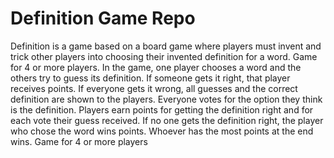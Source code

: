 # Definition Game Repo

Definition is a game based on a board game where players must invent and trick other players into choosing their invented definition for a word. Game for 4 or more players. In the game, one player chooses a word and the others try to guess its definition. If someone gets it right, that player receives points. If everyone gets it wrong, all guesses and the correct definition are shown to the players. Everyone votes for the option they think is the definition. Players earn points for getting the definition right and for each vote their guess received. If no one gets the definition right, the player who chose the word wins points. Whoever has the most points at the end wins. Game for 4 or more players